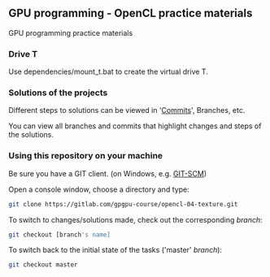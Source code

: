 ## GPU programming - OpenCL practice materials

GPU programming practice materials
### Drive T

Use dependencies/mount_t.bat to create the virtual drive T.

### Solutions of the projects

Different steps to solutions can be viewed in '[Commits](https://gitlab.com/gpgpu-course/opencl-04-texture/-/commits/master)', Branches, etc.

You can view all branches and commits that highlight changes and steps of the solutions.

### Using this repository on your machine

Be sure you have a GIT client. 
(on Windows, e.g. [GIT-SCM](https://git-scm.com/download/win))

Open a console window, choose a directory and type:

``` bash
git clone https://gitlab.com/gpgpu-course/opencl-04-texture.git 
```

To switch to changes/solutions made, check out the corresponding *branch*:

``` bash
git checkout [branch's name]
```

To switch back to the initial state of the tasks ('master' *branch*):

``` bash
git checkout master
```
